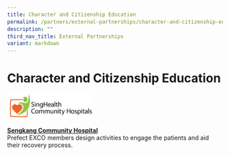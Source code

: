 ```yaml
---
title: Character and Citizenship Education
permalink: /partners/external-partnerships/character-and-citizenship-education/
description: ""
third_nav_title: External Partnerships
variant: markdown
---
```

Character and Citizenship Education
======================

<img src="/images/Partners/External/SCH_logo.png" style="width:40%">

<a href="https://www.singhealth.com.sg/SCH/our-hospitals/sengkang-community-hospital/about-skch" target="_blank">**Sengkang Community Hospital**</a>
<br>
Prefect EXCO members design activities to engage the patients and aid their recovery process.
